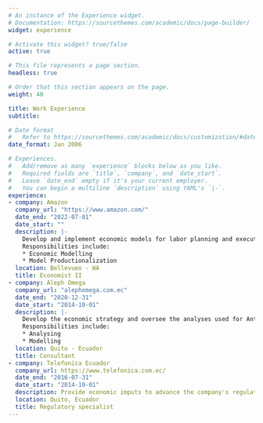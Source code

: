 ```yaml
---
# An instance of the Experience widget.
# Documentation: https://sourcethemes.com/academic/docs/page-builder/
widget: experience

# Activate this widget? true/false
active: true

# This file represents a page section.
headless: true

# Order that this section appears on the page.
weight: 40

title: Work Experience
subtitle:

# Date format
#   Refer to https://sourcethemes.com/academic/docs/customization/#date-format
date_format: Jan 2006

# Experiences.
#   Add/remove as many `experience` blocks below as you like.
#   Required fields are `title`, `company`, and `date_start`.
#   Leave `date_end` empty if it's your current employer.
#   You can begin a multiline `description` using YAML's `|-`.
experience:
- company: Amazon
  company_url: "https://www.amazon.com/"
  date_end: "2022-07-01"
  date_start: ""
  description: |-
    Develop and implement economic models for labor planning and execution strategies.
    Responsibilities include:
    * Economic Modelling
    * Model Productionalization
  location: Bellevueo - WA
  title: Economist II
- company: Aleph Omega
  company_url: "alephomega.com.ec"
  date_end: "2020-12-31"
  date_start: "2014-10-01"
  description: |-
    Develop the economic strategy and oversee the analyses used for Antitrust litigation.
    Responsibilities include:
    * Analysing
    * Modelling
  location: Quito - Ecuador
  title: Consultant
- company: Telefonica Ecuador
  company_url: https://www.telefonica.com.ec/
  date_end: "2016-07-31"
  date_start: "2014-10-01"
  description: Provide economic imputs to advance the company's regulatory agenda
  location: Quito, Ecuador
  title: Regulatory specialist
---
```

